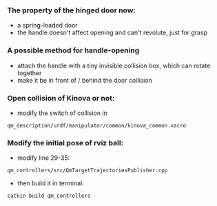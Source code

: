 ### The property of the hinged door now: 
- a spring-loaded door
- the handle doesn't affect opening and can't revolute, just for grasp

### A possible method for handle-opening 
- attach the handle with a tiny invisible collision box, which can rotate together 
- make it be in front of / behind the door collision 

### Open collision of Kinova or not:
- modify the switch of collision in 
```
qm_description/urdf/manipulator/common/kinova_common.xacro
```

### Modify the initial pose of rviz ball:
- modify line 29-35:
```
qm_controllers/src/QmTargetTrajectoriesPublisher.cpp
```

- then build it in terminal:
```
catkin build qm_controllers
```
